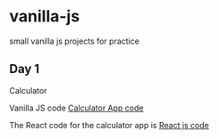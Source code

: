 # vanilla-js
 small vanilla js projects for practice

## Day 1

Calculator 

Vanilla JS code <a href='./Calculator'> Calculator App code</a>

The React code for the calculator app is <a href="https://github.com/arpit0498/react-projects/tree/main/01.Calculator/react-calculator">React js code</a>

